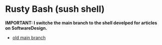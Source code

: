 # Rusty Bash (sush shell)


**IMPORTANT: I switche the main branch to the shell develped for articles on SoftwareDesign.**

* [old main branch](https://github.com/shellgei/rusty_bash/tree/alpha_main)
